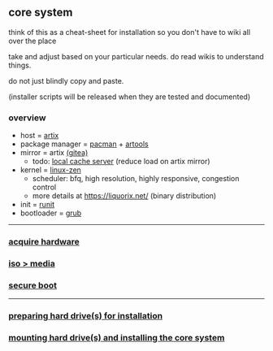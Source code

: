 ## core system

think of this as a cheat-sheet for installation so you don't have to wiki all over the place

take and adjust based on your particular needs. do read wikis to understand things.

do not just blindly copy and paste. 

(installer scripts will be released when they are tested and documented)

### overview

* host = [artix](https://artixlinux.org/)
* package manager = [pacman](https://wiki.archlinux.org/title/Pacman) + [artools](https://gitea.artixlinux.org/artix/artools)
* mirror = artix [(gitea)](https://gitea.artixlinux.org/artixlinux)
  * todo: [local cache server](https://xyne.dev/projects/pacserve/) (reduce load on artix mirror)
* kernel = [linux-zen](https://github.com/zen-kernel/zen-kernel)
  * scheduler: bfq, high resolution, highly responsive, congestion control
  * more details at https://liquorix.net/ (binary distribution)
* init = [runit](http://smarden.org/runit/)
* bootloader = [grub](https://www.gnu.org/software/grub/)
___

### [acquire hardware](hardware.md)

### [iso > media](install-media.md)

### [secure boot](secure-boot.md)

___

### [preparing hard drive(s) for installation](drives.md)

### [mounting hard drive(s) and installing the core system](install.md)
